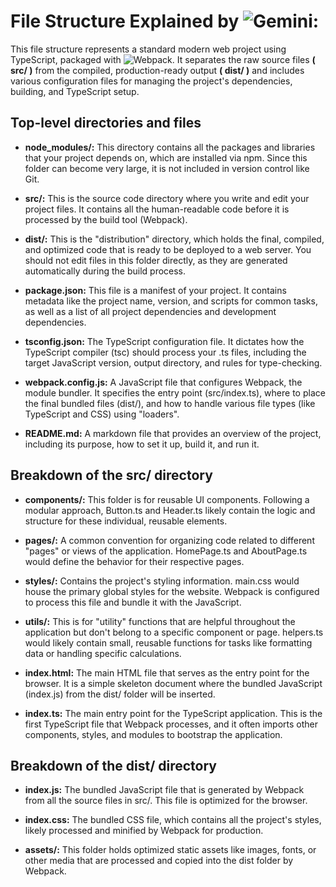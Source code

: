 File Structure Explained by ![Gemini](https://gemini.google.com/app):
=

This file structure represents a standard modern web project using TypeScript, packaged with ![Webpack](https://webpack.js.org/). It separates the raw source files **( src/ )** from the compiled, production-ready output **( dist/ )** and includes various configuration files for managing the project's dependencies, building, and TypeScript setup. 

Top-level directories and files
-

- **node_modules/:** This directory contains all the packages and libraries that your project depends on, which are installed via npm. Since this folder can become very large, it is not included in version control like Git.

- **src/:** This is the source code directory where you write and edit your project files. It contains all the human-readable code before it is processed by the build tool (Webpack).

- **dist/:** This is the "distribution" directory, which holds the final, compiled, and optimized code that is ready to be deployed to a web server. You should not edit files in this folder directly, as they are generated automatically during the build process.

- **package.json:** This file is a manifest of your project. It contains metadata like the project name, version, and scripts for common tasks, as well as a list of all project dependencies and development dependencies.

- **tsconfig.json:** The TypeScript configuration file. It dictates how the TypeScript compiler (tsc) should process your .ts files, including the target JavaScript version, output directory, and rules for type-checking.

- **webpack.config.js:** A JavaScript file that configures Webpack, the module bundler. It specifies the entry point (src/index.ts), where to place the final bundled files (dist/), and how to handle various file types (like TypeScript and CSS) using "loaders".

- **README.md:** A markdown file that provides an overview of the project, including its purpose, how to set it up, build it, and run it. 

Breakdown of the src/ directory
-

- **components/:** This folder is for reusable UI components. Following a modular approach, Button.ts and Header.ts likely contain the logic and structure for these individual, reusable elements.

- **pages/:** A common convention for organizing code related to different "pages" or views of the application. HomePage.ts and AboutPage.ts would define the behavior for their respective pages.

- **styles/:** Contains the project's styling information. main.css would house the primary global styles for the website. Webpack is configured to process this file and bundle it with the JavaScript.

- **utils/:** This is for "utility" functions that are helpful throughout the application but don't belong to a specific component or page. helpers.ts would likely contain small, reusable functions for tasks like formatting data or handling specific calculations.

- **index.html:** The main HTML file that serves as the entry point for the browser. It is a simple skeleton document where the bundled JavaScript (index.js) from the dist/ folder will be inserted.

- **index.ts:** The main entry point for the TypeScript application. This is the first TypeScript file that Webpack processes, and it often imports other components, styles, and modules to bootstrap the application. 

Breakdown of the dist/ directory
-

- **index.js:** The bundled JavaScript file that is generated by Webpack from all the source files in src/. This file is optimized for the browser.

- **index.css:** The bundled CSS file, which contains all the project's styles, likely processed and minified by Webpack for production.

- **assets/:** This folder holds optimized static assets like images, fonts, or other media that are processed and copied into the dist folder by Webpack. 
